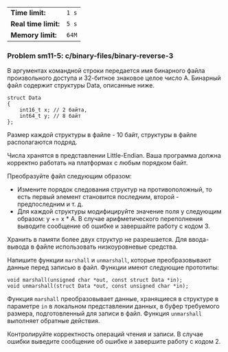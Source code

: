 |                      |       |
|----------------------|-------|
| **Time limit:**      | `1 s` |
| **Real time limit:** | `5 s` |
| **Memory limit:**    | `64M` |


### Problem sm11-5: c/binary-files/binary-reverse-3

В аргументах командной строки передается имя бинарного файла
произвольного доступа и 32-битное знаковое целое число A.
Бинарный файл содержит структуры Data, описанные ниже.

    
    
    struct Data
    {
        int16_t x; // 2 байта,
        int64_t y; // 8 байт
    };

Размер каждой структуры в файле - 10 байт, структуры в файле
располагаются подряд.

Числа хранятся в представлении Little-Endian. Ваша программа
должна корректно работать на платформах с любым порядком байт.

Преобразуйте файл следующим образом:

  * Измените порядок следования структур на противоположный, то есть первый элемент становится последним, второй - предпоследним и т. д. 
  * Для каждой структуры модифицируйте значение поля y следующим образом: y += x * A. В случае арифметического переполнения выводите сообщение об ошибке и завершайте работу с кодом 3. 

Хранить в памяти более двух структур не разрешается. Для ввода-
вывода в файле использовать низкоуровневые средства.

Напишите функции `marshall` и `unmarshall`, которые
преобразовывают данные перед записью в файл. Функции имеют
следующие прототипы:

    
    
    void marshall(unsigned char *out, const struct Data *in);
    void unmarshall(struct Data *out, const unsigned char *in);
    

Функция `marshall` преобразовывает данные, хранящиеся в структуре
в параметре `in` в локальном представлении данных, в буфер
требуемого размера, подготовленный для записи в файл. Функция
`unmarshall` выполняет обратные действия.

Контролируйте корректность операций чтения и записи. В случае
ошибки выведите сообщение об ошибке и завершите работу с кодом 2.

